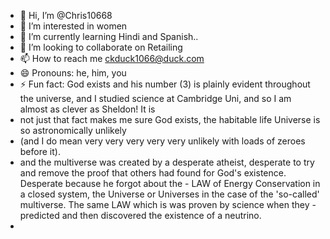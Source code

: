 - 👋 Hi, I’m @Chris10668
- 👀 I’m interested in women
- 🌱 I’m currently learning Hindi and Spanish..
- 💞️ I’m looking to collaborate on Retailing
- 📫 How to reach me ckduck1066@duck.com
- 😄 Pronouns: he, him, you
- ⚡ Fun fact: God exists and his number (3) is plainly evident throughout the universe, and I studied science at Cambridge Uni, and so I am almost as clever as Sheldon! It is
-    not just that fact makes me sure God exists, the habitable life Universe is so astronomically unlikely 
 - (and I do mean very very very very very unlikely with loads of zeroes before it).
- and the multiverse was created by a desperate atheist, desperate to try and remove the proof that others had found for God's existence. Desperate because he forgot about the    -  LAW of Energy Conservation in a closed system, the Universe or Universes in the case of the 'so-called' multiverse. The same LAW which is was proven by science when they       - predicted and then discovered the existence of a neutrino.
- 

<!---
A retail app centred around a (ah ah ah not yet, I know you are spying)
Chris10668/Chris10668 is a ✨ special ✨ repository because its `README.md` (this file) appears on your GitHub profile.
You can click the Preview link to take a look at your changes.
God really exists and I can prove it! Whereas the all the new atheists have zero, they do not and almost certainly cannot have any proof for the multiverse theory! Therefore it should never be taught as if it were science!
--->
